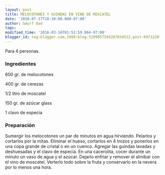 ```yaml
---
layout: post
title: MELOCOTONES Y GUINDAS EN VINO DE MOSCATEL
date: '2010-07-17T10:30:00.000-07:00'
author: Smurf Dad
tags: 
modified_time: '2016-03-16T01:52:59.064-07:00'
blogger_id: tag:blogger.com,1999:blog-5299957599287034512.post-6973220167310824389
---
```


Para 4 personas.

<h3>Ingredientes</h3>

600 gr. de melocotones

400 gr. de cerezas

1/2 litro de moscatel

150 gr. de azúcar glass

1 clavo de especia

<h3>Preparación</h3>

Sumergir los melocotones un par de minutos en agua hirviendo. Pelarlos y cortarlos por la mitas. Eliminar el hueso, cortarlos en 4 trozos y ponerlos en una copa grande de cristal o en un cuenco. Agregar las guindas lavadas y deshuesadas y el clavo de especia. En una cacerolita, cocer durante un minuto un vaso de agua y el azúcar. Dejarlo enfriar y remover el almíbar con el vino de moscatel. Verterlo todo sobre la fruta y conservarlo en la nevera por lo menos una hora.

